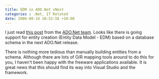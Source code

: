 ```yaml
---
title: EDM in ADO.Net vNext
categories : .Net, IT Related
date: 2006-08-16 10:52:58 +10:00
---
```


I just read [this post][0] from the [ADO.Net team][1]. Looks like there is going support for entity creation (Entity Data Model - EDM) based on a database schema in the next ADO.Net release. 

There is nothing more tedious than manually building entities from a schema. Although there are lots of O/R mapping tools around to do this for you, I haven't been happy with the freeware applications available. It is great news that this should find its way into Visual Studio and the framework.

[0]: http://blogs.msdn.com/adonet/archive/2006/08/15/701499.aspx
[1]: http://blogs.msdn.com/adonet/
